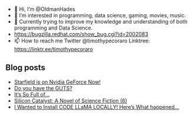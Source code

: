 - 👋 Hi, I’m @OldmanHades
- 👀 I’m interested in programming, data science, gaming, movies, music.
- 🌱 Currently trying to improve my knowledge and understanding of both programming and Data Science.
- https://bugzilla.redhat.com/show_bug.cgi?id=2002083
- 📫 How to reach me Twitter @timothypecoraro
Linktree: https://linktr.ee/timothypecoraro

## Blog posts
<!-- BLOG-POST-LIST:START -->
- [Starfield is on Nvidia GeForce Now!](https://medium.com/@timothypecoraro/starfield-is-on-nvidia-geforce-now-9ea0a4aaeaf3?source=rss-5097f5c9b801------2)
- [Do you have the GUTS?](https://medium.com/@timothypecoraro/do-you-have-the-guts-e88f0653dc53?source=rss-5097f5c9b801------2)
- [It’s So Full of…](https://medium.com/@timothypecoraro/its-so-full-of-9f399ad22c58?source=rss-5097f5c9b801------2)
- [Silicon Catalyst: A Novel of Science Fiction &lpar;6&rpar;](https://medium.com/@timothypecoraro/silicon-catalyst-a-novel-of-science-fiction-6-9bf514427446?source=rss-5097f5c9b801------2)
- [I Wanted to Install CODE LLaMA LOCALLY! Here’s What happened…](https://medium.com/data-driven-fiction/i-wanted-to-install-code-llama-locally-heres-what-happened-13a2a68f0c26?source=rss-5097f5c9b801------2)
<!-- BLOG-POST-LIST:END -->
